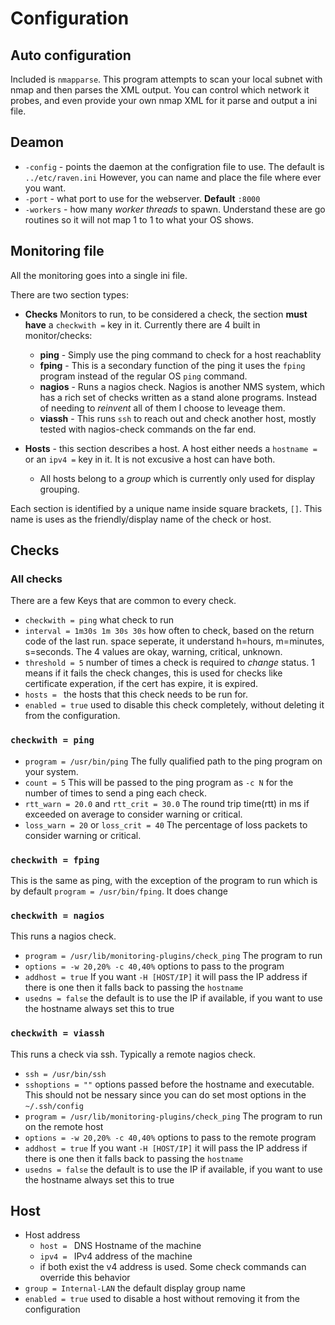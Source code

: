 # Configuration
## Auto configuration
Included is `nmapparse`.  This program attempts to scan your local subnet with nmap and then parses the XML output.  You can control which network it probes, and even provide your own nmap XML for it parse and output a ini file. 

## Deamon 
* `-config` - points the daemon at the configration file to use. The default is `../etc/raven.ini` However, you can name and place the file where ever you want.
* `-port` - what port to use for the webserver.  **Default** `:8000`
* `-workers` - how many *worker threads* to spawn.  Understand these are go routines so it will not map 1 to 1 to what your OS shows.

## Monitoring file
All the monitoring goes into a single ini file.   

There are two section types:
* **Checks** Monitors to run, to be considered a check, the section **must have** a `checkwith =` key in it.  Currently there are 4 built in monitor/checks:
  * **ping** - Simply use the ping command to check for a host reachablity
  * **fping** - This is a secondary function of the ping it uses the ``fping`` program instead of the regular OS `ping` command.
  * **nagios** - Runs a nagios check.  Nagios is another NMS system, which has a rich set of checks written as a stand alone programs.  Instead of needing to *reinvent* all of them I choose to leveage them.
  * **viassh** - This runs `ssh` to reach out and check another host, mostly tested with nagios-check commands on the far end. 

* **Hosts** - this section describes a host.  A host either needs a `hostname =` or an `ipv4 =` key in it.  It is not excusive a host can have both.
  * All hosts belong to a *group* which is currently only used for display grouping. 

Each section is identified by a unique name inside square brackets, `[]`.  This name is uses as the friendly/display name of the check or host.

## Checks
### All checks
There are a few Keys that are common to every check.  
* `checkwith = ping` what check to run
* `interval = 1m30s 1m 30s 30s` how often to check, based on the return code of the last run.  space seperate, it understand h=hours, m=minutes, s=seconds.  The 4 values are okay, warning, critical, unknown.
* `threshold = 5` number of times a check is required to *change* status.  1 means if it fails the check changes, this is used for checks like certificate experation, if the cert has expire, it is expired.
* `hosts = ` the hosts that this check needs to be run for.
* `enabled = true` used to disable this check completely, without deleting it from the configuration.

### `checkwith = ping`
* `program = /usr/bin/ping` The fully qualified path to the ping program on your system. 
* `count = 5` This will be passed to the ping program as `-c N` for the number of times to send a ping each check.
* `rtt_warn = 20.0` and `rtt_crit = 30.0` The round trip time(rtt) in ms if exceeded on average to consider warning or critical.
* `loss_warn = 20` or `loss_crit = 40` The percentage of loss packets to consider warning or critical.

### `checkwith = fping`
This is the same as ping, with the exception of the program to run which is by default `program = /usr/bin/fping`.  It does change 

### `checkwith = nagios`
This runs a nagios check.  
* `program = /usr/lib/monitoring-plugins/check_ping` The program to run
* `options = -w 20,20% -c 40,40%` options to pass to the program
* `addhost = true` If you want `-H [HOST/IP]` it will pass the IP address if there is one then it falls back to passing the `hostname`
* `usedns = false` the default is to use the IP if available, if you want to use the hostname always set this to true

### `checkwith = viassh`
This runs a check via ssh.  Typically a remote nagios check.
* `ssh = /usr/bin/ssh` 
* `sshoptions = ""` options passed before the hostname and executable.  This should not be nessary since you can do set most options in the `~/.ssh/config`
* `program = /usr/lib/monitoring-plugins/check_ping` The program to run on the remote host
* `options = -w 20,20% -c 40,40%` options to pass to the remote program 
* `addhost = true` If you want `-H [HOST/IP]` it will pass the IP address if there is one then it falls back to passing the `hostname`
* `usedns = false` the default is to use the IP if available, if you want to use the hostname always set this to true

## Host
* Host address
  * `host = ` DNS Hostname of the machine
  * `ipv4 = ` IPv4 address of the machine
  * if both exist the v4 address is used.  Some check commands can override this behavior
* `group = Internal-LAN` the default display group name
* `enabled = true` used to disable a host without removing it from the configuration

